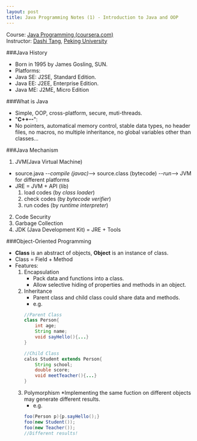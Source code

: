 ```yaml
---
layout: post
title: Java Programming Notes (1) - Introduction to Java and OOP
---
```


Course: [Java Programming (coursera.com)](https://class.coursera.org/pkujava-001)  
Instructor: [Dashi Tang](https://www.coursera.org/instructor/~3838), [Peking University](http://english.pku.edu.cn/)

###Java History
* Born in 1995 by James Gosling, SUN.
* Platforms:
 * Java SE: J2SE, Standard Edition.
 * Java EE: J2EE, Enterprise Edition.
 * Java ME: J2ME, Micro Edition

###What is Java
* Simple, OOP, cross-platform, secure, muti-threads.
* "**C++--**":
 * No pointers, automatical memory control, stable data types, no header files, no macros, no multiple inheritance, no global variables other than classes...

###Java Mechanism
1. JVM(Java Virtual Machine)
 * source.java --_compile (javac)_--> source.class (bytecode) --_run_--> JVM for different platforms
 * JRE = JVM + API (lib)
   1. load codes (by _class loader_)
    2. check codes (by _bytecode verifier_)
    3. run codes (by _runtime interpreter_)  
2. Code Security  
3. Garbage Collection  
4. JDK (Java Development Kit) = JRE + Tools  

###Object-Oriented Programming
*  **Class** is an abstract of objects, **Object** is an instance of class.
 * Class = Field + Method
* Features:
  1. Encapsulation
     * Pack data and functions into a class.
     * Allow selective hiding of properties and methods in an object.
  2. Inheritance
     * Parent class and child class could share data and methods.
     * e.g.
     ```java
     //Parent Class
     class Person{
         int age;
         String name;
         void sayHello(){...}
     }
     
     //Child Class
     calss Student extends Person{
         String school;
         double score;
         void meetTeacher(){...}
     }
     ```
  3. Polymorphism
     *Implementing the same fuction on different objects may generate different results.
     * e.g.
     ```java
     foo(Person p){p.sayHello();}
     foo(new Student());
     foo(new Teacher());
     //Different results!
     ```
